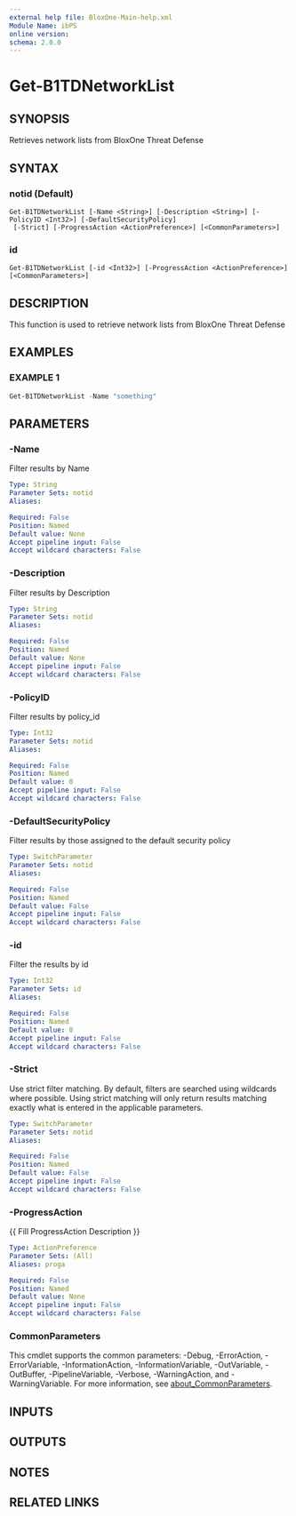 ```yaml
---
external help file: BloxOne-Main-help.xml
Module Name: ibPS
online version:
schema: 2.0.0
---
```


# Get-B1TDNetworkList

## SYNOPSIS
Retrieves network lists from BloxOne Threat Defense

## SYNTAX

### notid (Default)
```
Get-B1TDNetworkList [-Name <String>] [-Description <String>] [-PolicyID <Int32>] [-DefaultSecurityPolicy]
 [-Strict] [-ProgressAction <ActionPreference>] [<CommonParameters>]
```

### id
```
Get-B1TDNetworkList [-id <Int32>] [-ProgressAction <ActionPreference>] [<CommonParameters>]
```

## DESCRIPTION
This function is used to retrieve network lists from BloxOne Threat Defense

## EXAMPLES

### EXAMPLE 1
```powershell
Get-B1TDNetworkList -Name "something"
```

## PARAMETERS

### -Name
Filter results by Name

```yaml
Type: String
Parameter Sets: notid
Aliases:

Required: False
Position: Named
Default value: None
Accept pipeline input: False
Accept wildcard characters: False
```

### -Description
Filter results by Description

```yaml
Type: String
Parameter Sets: notid
Aliases:

Required: False
Position: Named
Default value: None
Accept pipeline input: False
Accept wildcard characters: False
```

### -PolicyID
Filter results by policy_id

```yaml
Type: Int32
Parameter Sets: notid
Aliases:

Required: False
Position: Named
Default value: 0
Accept pipeline input: False
Accept wildcard characters: False
```

### -DefaultSecurityPolicy
Filter results by those assigned to the default security policy

```yaml
Type: SwitchParameter
Parameter Sets: notid
Aliases:

Required: False
Position: Named
Default value: False
Accept pipeline input: False
Accept wildcard characters: False
```

### -id
Filter the results by id

```yaml
Type: Int32
Parameter Sets: id
Aliases:

Required: False
Position: Named
Default value: 0
Accept pipeline input: False
Accept wildcard characters: False
```

### -Strict
Use strict filter matching.
By default, filters are searched using wildcards where possible.
Using strict matching will only return results matching exactly what is entered in the applicable parameters.

```yaml
Type: SwitchParameter
Parameter Sets: notid
Aliases:

Required: False
Position: Named
Default value: False
Accept pipeline input: False
Accept wildcard characters: False
```

### -ProgressAction
{{ Fill ProgressAction Description }}

```yaml
Type: ActionPreference
Parameter Sets: (All)
Aliases: proga

Required: False
Position: Named
Default value: None
Accept pipeline input: False
Accept wildcard characters: False
```

### CommonParameters
This cmdlet supports the common parameters: -Debug, -ErrorAction, -ErrorVariable, -InformationAction, -InformationVariable, -OutVariable, -OutBuffer, -PipelineVariable, -Verbose, -WarningAction, and -WarningVariable. For more information, see [about_CommonParameters](http://go.microsoft.com/fwlink/?LinkID=113216).

## INPUTS

## OUTPUTS

## NOTES

## RELATED LINKS

